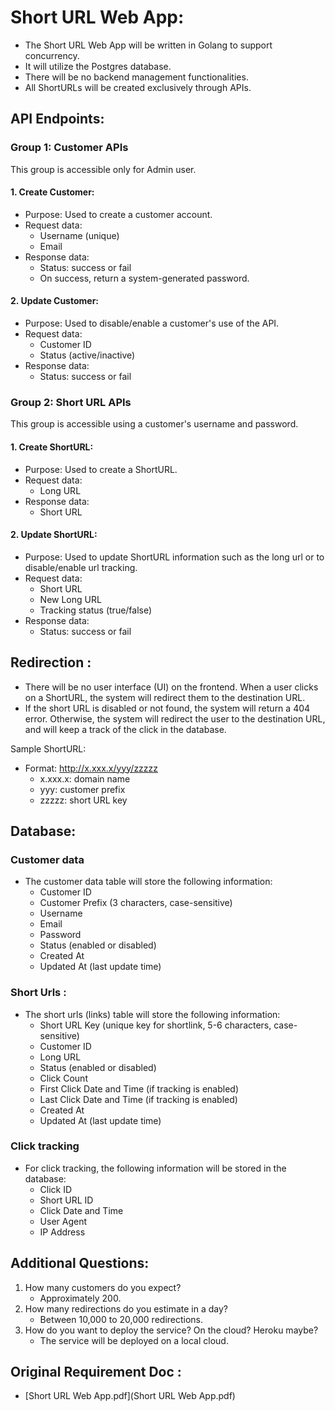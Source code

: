 # Short URL Web App:

- The Short URL Web App will be written in Golang to support concurrency.
- It will utilize the Postgres database.
- There will be no backend management functionalities.
- All ShortURLs will be created exclusively through APIs.

## API Endpoints:

### Group 1: Customer APIs
This group is accessible only for Admin user.

#### 1. Create Customer:
- Purpose: Used to create a customer account.
- Request data:
    - Username (unique)
    - Email
- Response data:
    - Status: success or fail
    - On success, return a system-generated password.

#### 2. Update Customer:
- Purpose: Used to disable/enable a customer's use of the API.
- Request data:
    - Customer ID
    - Status (active/inactive)
- Response data:
    - Status: success or fail

### Group 2: Short URL APIs
This group is accessible using a customer's username and password.

#### 1. Create ShortURL:
- Purpose: Used to create a ShortURL.
- Request data:
    - Long URL
- Response data:
    - Short URL

#### 2. Update ShortURL:
- Purpose: Used to update ShortURL information such as the long url or to disable/enable url tracking.
- Request data:
    - Short URL
    - New Long URL
    - Tracking status (true/false)
- Response data:
    - Status: success or fail

## Redirection :
- There will be no user interface (UI) on the frontend. When a user clicks on a ShortURL, the system will redirect them to the destination URL.
- If the short URL is disabled or not found, the system will return a 404 error. Otherwise, the system will redirect the user to the destination URL, and will keep a track of the click in the database.

Sample ShortURL:
- Format: http://x.xxx.x/yyy/zzzzz
    - x.xxx.x: domain name
    - yyy: customer prefix
    - zzzzz: short URL key

## Database:

### Customer data 
- The customer data table will store the following information:
    - Customer ID
    - Customer Prefix (3 characters, case-sensitive)
    - Username
    - Email
    - Password 
    - Status (enabled or disabled) 
    - Created At 
    - Updated At (last update time)

### Short Urls : 
- The short urls (links) table will store the following information:
    - Short URL Key (unique key for shortlink, 5-6 characters, case-sensitive)
    - Customer ID
    - Long URL
    - Status (enabled or disabled)
    - Click Count
    - First Click Date and Time (if tracking is enabled)
    - Last Click Date and Time (if tracking is enabled)
    - Created At
    - Updated At (last update time)

### Click tracking
- For click tracking, the following information will be stored in the database:
    - Click ID
    - Short URL ID
    - Click Date and Time
    - User Agent
    - IP Address

## Additional Questions:
1. How many customers do you expect?
    - Approximately 200.
2. How many redirections do you estimate in a day?
    - Between 10,000 to 20,000 redirections.
3. How do you want to deploy the service? On the cloud? Heroku maybe?
    - The service will be deployed on a local cloud.

## Original Requirement Doc :
- [Short URL Web App.pdf](Short URL Web App.pdf)